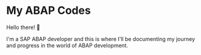 # My ABAP Codes

Hello there! 👋 

I'm a SAP ABAP developer and this is where I'll be documenting my journey and progress in the world of ABAP development.
